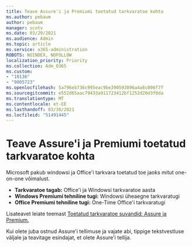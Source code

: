 ```yaml
---
title: Teave Assure'i ja Premiumi toetatud tarkvaratoe kohta
ms.author: pebaum
author: pebaum
manager: scotv
ms.date: 03/29/2021
ms.audience: Admin
ms.topic: article
ms.service: o365-administration
ROBOTS: NOINDEX, NOFOLLOW
localization_priority: Priority
ms.collection: Adm_O365
ms.custom:
- "10136"
- "9005723"
ms.openlocfilehash: 5a796eb736c995eac9be390593096a4a6c006f7f
ms.sourcegitcommit: e552d65aac79433a911723412bf1252d20d3f0da
ms.translationtype: MT
ms.contentlocale: et-EE
ms.lasthandoff: 03/30/2021
ms.locfileid: "51491445"
---
```

# <a name="get-info-about-assure-and-premium-assisted-software-support"></a>Teave Assure'i ja Premiumi toetatud tarkvaratoe kohta

Microsoft pakub windowsi ja Office'i tarkvara toetatud toe jaoks mitut one-on-one võimalust.

- **Tarkvaratoe tagab:** Office'i ja Windowsi tarkvaratoe aasta
- **Windows Premiumi tehniline tugi:** Windowsi üheaegne tarkvaratugi
- **Office Premiumi tehniline tugi:** One-Time Office'i tarkvaratugi

Lisateavet leiate teemast [Toetatud tarkvaratoe suvandid: Assure ja Premium.](https://support.microsoft.com/help/4467230/assisted-software-support-options-assure-premium)

Kui olete juba ostnud Assure'i tellimuse  ja vajate abi, tippige tekstvestluse väljale ja teavitage esindajat, et olete Assure'i tellija.

